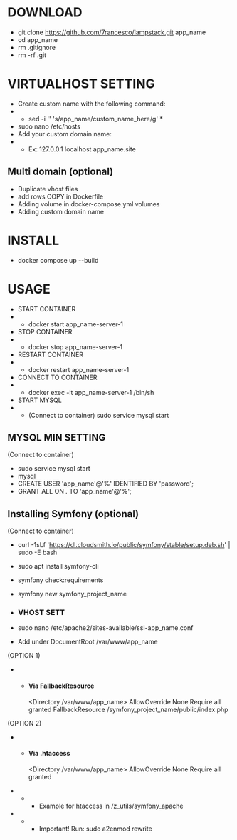 # DOWNLOAD

- git clone https://github.com/7rancesco/lampstack.git app_name
- cd app_name
- rm .gitignore
- rm -rf .git


# VIRTUALHOST SETTING

- Create custom name with the following command:
- - sed -i '' 's/app_name/custom_name_here/g' *
- sudo nano /etc/hosts
- Add your custom domain name:
- - Ex: 127.0.0.1       localhost app_name.site

## Multi domain (optional)
- Duplicate vhost files
- add rows COPY in Dockerfile
- Adding volume in docker-compose.yml volumes
- Adding custom domain name


# INSTALL
- docker compose up --build


# USAGE
- START CONTAINER
- - docker start app_name-server-1
- STOP CONTAINER
- - docker stop app_name-server-1
- RESTART CONTAINER
- - docker restart app_name-server-1
- CONNECT TO CONTAINER
- - docker exec -it app_name-server-1 /bin/sh
- START MYSQL
- - (Connect to container) sudo service mysql start

## MYSQL MIN SETTING
(Connect to container)
- sudo service mysql start
- mysql
- CREATE USER 'app_name'@'%' IDENTIFIED BY 'password';
- GRANT ALL ON *.* TO 'app_name'@'%';

## Installing Symfony (optional)
(Connect to container)
- curl -1sLf 'https://dl.cloudsmith.io/public/symfony/stable/setup.deb.sh' | sudo -E bash
- sudo apt install symfony-cli
- symfony check:requirements
- symfony new symfony_project_name

- ### VHOST SETT
- sudo nano /etc/apache2/sites-available/ssl-app_name.conf
- Add under DocumentRoot /var/www/app_name

(OPTION 1)
- - #### Via FallbackResource

    <Directory /var/www/app_name>
        AllowOverride None
        Require all granted
        FallbackResource /symfony_project_name/public/index.php
    </Directory>

(OPTION 2)
- - #### Via .htaccess

    <Directory /var/www/app_name>
        AllowOverride None
        Require all granted
    </Directory>

- - - Example for htaccess in /z_utils/symfony_apache
- - - Important! Run: sudo a2enmod rewrite
 
